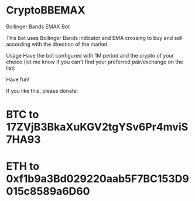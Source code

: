 # CryptoBBEMAX

Bollinger Bands EMAX Bot

This bot uses Bollinger Bands indicator and EMA crossing to buy and sell according with the direction of the market.

Usage Have the bot configured with 1M period and the crypto of your choice (let me know if you can't find your preferred pair/exchange on the list)

Have fun!


If you like this, please donate:

# BTC to 17ZVjB3BkaXuKGV2tgYSv6Pr4mviS7HA93

# ETH to 0xf1b9a3Bd029220aab5F7BC153D9015c8589a6D60

